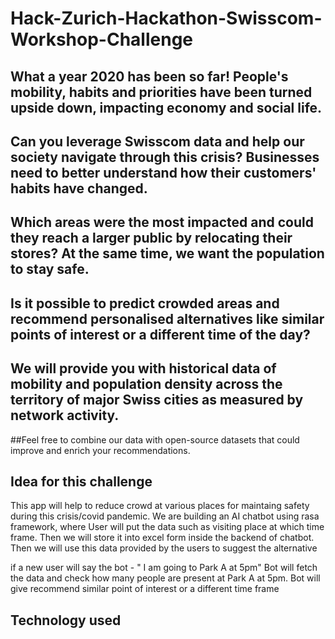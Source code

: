 # Hack-Zurich-Hackathon-Swisscom-Workshop-Challenge

## What a year 2020 has been so far! People's mobility, habits and priorities have been turned upside down, impacting economy and social life. 
## Can you leverage Swisscom data and help our society navigate through this crisis? Businesses need to better understand how their customers' habits have changed. 
## Which areas were the most impacted and could they reach a larger public by relocating their stores? At the same time, we want the population to stay safe. 
## Is it possible to predict crowded areas and recommend personalised alternatives like similar points of interest or a different time of the day? 
## We will provide you with historical data of mobility and population density across the territory of major Swiss cities as measured by network activity. 
##Feel free to combine our data with open-source datasets that could improve and enrich your recommendations.

## Idea for this challenge
This app will help to reduce crowd at various places for maintaing safety during this crisis/covid pandemic. 
We are building an AI chatbot using rasa framework, where  User will put the data such as visiting place at which time frame. Then we will store it into excel form inside the backend of
chatbot. Then we will use this data provided by the users to suggest the alternative 
 
 if a new user will say the bot  - " I am going to Park A at 5pm"
 Bot  will fetch the data and check how many people are present at Park A at 5pm.
 Bot will give recommend similar point of interest or a different time frame


## Technology used
